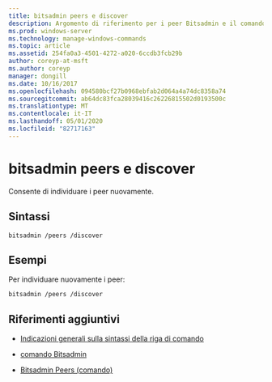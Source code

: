 ```yaml
---
title: bitsadmin peers e discover
description: Argomento di riferimento per i peer Bitsadmin e il comando Discover, che individua nuovamente i peer.
ms.prod: windows-server
ms.technology: manage-windows-commands
ms.topic: article
ms.assetid: 254fa0a3-4501-4272-a020-6ccdb3fcb29b
author: coreyp-at-msft
ms.author: coreyp
manager: dongill
ms.date: 10/16/2017
ms.openlocfilehash: 094580bcf27b0968ebfab2d064a4a74dc8358a74
ms.sourcegitcommit: ab64dc83fca28039416c26226815502d0193500c
ms.translationtype: MT
ms.contentlocale: it-IT
ms.lasthandoff: 05/01/2020
ms.locfileid: "82717163"
---
```

# <a name="bitsadmin-peers-and-discover"></a>bitsadmin peers e discover

Consente di individuare i peer nuovamente.

## <a name="syntax"></a>Sintassi

```
bitsadmin /peers /discover
```

## <a name="examples"></a>Esempi

Per individuare nuovamente i peer:

```
bitsadmin /peers /discover
```

## <a name="additional-references"></a>Riferimenti aggiuntivi

- [Indicazioni generali sulla sintassi della riga di comando](command-line-syntax-key.md)

- [comando Bitsadmin](bitsadmin.md)

- [Bitsadmin Peers (comando)](bitsadmin-peers.md)
